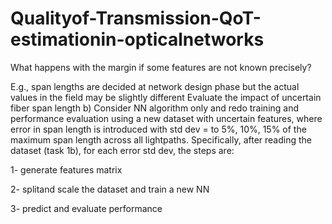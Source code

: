 # Qualityof-Transmission-QoT-estimationin-opticalnetworks


What happens with the margin if some features are not known precisely?

E.g., span lengths are decided at network design phase but the actual values in the field may be slightly different
Evaluate the impact of uncertain fiber span length
b)
Consider NN algorithm only and redo training and performance evaluation using a new dataset with uncertain features, where error in span length is introduced with std dev = to 5%, 10%, 15% of the maximum span length across all lightpaths. Specifically, after reading the dataset (task 1b), for each error std dev, the steps are:

1- generate features matrix 

2- splitand scale the dataset and train a new NN 

3- predict and evaluate performance 
